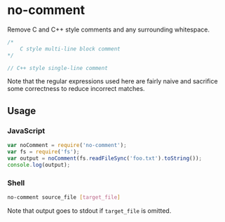 # no-comment

Remove C and C++ style comments and any surrounding whitespace.

```JavaScript
/*
    C style multi-line block comment
*/

// C++ style single-line comment
```

Note that the regular expressions used here are fairly naive and sacrifice some correctness to reduce incorrect matches.

## Usage

### JavaScript

```JavaScript
var noComment = require('no-comment');
var fs = require('fs');
var output = noComment(fs.readFileSync('foo.txt').toString());
console.log(output);
```

### Shell

```bash
no-comment source_file [target_file]
```

Note that output goes to stdout if `target_file` is omitted.
